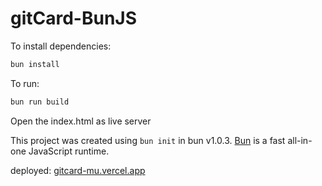 # gitCard-BunJS

To install dependencies:

```bash
bun install
```

To run:

```bash
bun run build
```

Open the index.html as live server

This project was created using `bun init` in bun v1.0.3. [Bun](https://bun.sh) is a fast all-in-one JavaScript runtime.

deployed: [gitcard-mu.vercel.app](link)

